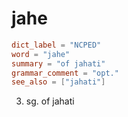 # jahe

``` toml
dict_label = "NCPED"
word = "jahe"
summary = "of jahati"
grammar_comment = "opt."
see_also = ["jahati"]
```

3. sg. of jahati

